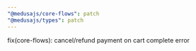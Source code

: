 ```yaml
---
"@medusajs/core-flows": patch
"@medusajs/types": patch
---
```


fix(core-flows): cancel/refund payment on cart complete error
